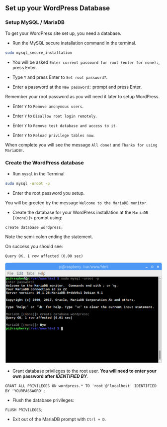 ## Set up your WordPress Database

### Setup MySQL / MariaDB

To get your WordPress site set up, you need a database. 

+ Run the MySQL secure installation command in the terminal.

```bash
sudo mysql_secure_installation
```

+ You will be asked `Enter current password for root (enter for none):`, press Enter.

+ Type `Y` and press Enter to `Set root password?`.

+ Enter a password at the `New password:` prompt and press Enter.

Remember your root password as you will need it later to setup WordPress.

+ Enter `Y` to `Remove anonymous users`.

+ Enter `Y` to `Disallow root login remotely`.

+ Enter `Y` to `Remove test database and access to it`.

+ Enter `Y` to `Reload privilege tables now`.

When complete you will see the message `All done!` and `Thanks for using MariaDB!`.

### Create the WordPress database

+ Run `mysql` in the Terminal

```bash 
sudo mysql -uroot -p
```

+ Enter the root password you setup.

You will be greeted by the message `Welcome to the MariaDB monitor`.

+ Create the database for your WordPress installation at the `MariaDB [(none)]>` prompt using:

```
create database wordpress;
```

Note the semi-colon ending the statement. 

On success you should see:

```
Query OK, 1 row affected (0.00 sec)
```

![create database](images/create-database.png)

+ Grant database privileges to the root user. **You will need to enter your own password after** ***IDENTIFIED BY***.

```
GRANT ALL PRIVILEGES ON wordpress.* TO 'root'@'localhost' IDENTIFIED BY 'YOURPASSWORD';
```

+ Flush the database privileges:

```
FLUSH PRIVILEGES;
```

+ Exit out of the MariaDB prompt with `Ctrl + D`.

